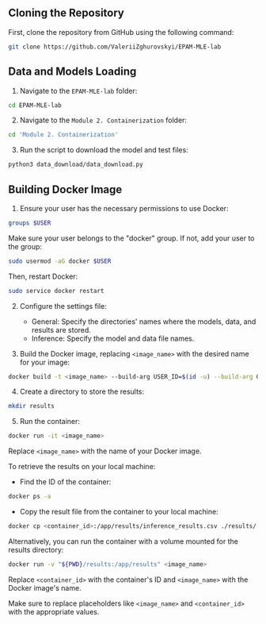 ## Cloning the Repository
First, clone the repository from GitHub using the following command:
```bash
git clone https://github.com/ValeriiZghurovskyi/EPAM-MLE-lab
```

## Data and Models Loading
1. Navigate to the `EPAM-MLE-lab` folder:
```bash
cd EPAM-MLE-lab
```

2. Navigate to the `Module 2. Containerization` folder:
```bash
cd 'Module 2. Containerization'
```

3. Run the script to download the model and test files:
```bash
python3 data_download/data_download.py
```

## Building Docker Image
1. Ensure your user has the necessary permissions to use Docker:
```bash
groups $USER
```
Make sure your user belongs to the "docker" group. If not, add your user to the group:
```bash
sudo usermod -aG docker $USER
```
Then, restart Docker:
```bash
sudo service docker restart
```

2. Configure the settings file:
   - General: Specify the directories' names where the models, data, and results are stored.
   - Inference: Specify the model and data file names.

3. Build the Docker image, replacing `<image_name>` with the desired name for your image:
```bash
docker build -t <image_name> --build-arg USER_ID=$(id -u) --build-arg GROUP_ID=$(id -g) -f inference/Dockerfile .
```

4. Create a directory to store the results:
```bash
mkdir results
```

5. Run the container:
```bash
docker run -it <image_name>
```
Replace `<image_name>` with the name of your Docker image.

To retrieve the results on your local machine:
- Find the ID of the container:
```bash
docker ps -a
```
- Copy the result file from the container to your local machine:
```bash
docker cp <container_id>:/app/results/inference_results.csv ./results/
```
Alternatively, you can run the container with a volume mounted for the results directory:
```bash
docker run -v "${PWD}/results:/app/results" <image_name>
```
Replace `<container_id>` with the container's ID and `<image_name>` with the Docker image's name.

Make sure to replace placeholders like `<image_name>` and `<container_id>` with the appropriate values.
